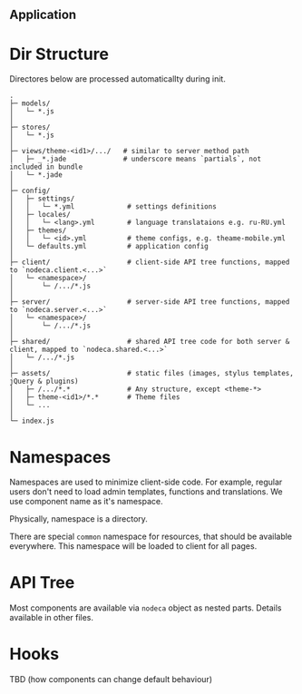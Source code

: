 Application
-----------


Dir Structure
=============

Directores below are processed automaticallty during init.

```
.
├─ models/
│   └─ *.js
│
├─ stores/
│   └─ *.js
│
├─ views/theme-<id1>/.../   # similar to server method path
│   ├─ _*.jade              # underscore means `partials`, not included in bundle
│   └─ *.jade
│
├─ config/
│   ├─ settings/
│   │   └─ *.yml             # settings definitions
│   ├─ locales/
│   │   └─ <lang>.yml        # language translataions e.g. ru-RU.yml
│   ├─ themes/
│   │   └─ <id>.yml          # theme configs, e.g. theame-mobile.yml
│   └─ defaults.yml          # application config
│
├─ client/                   # client-side API tree functions, mapped to `nodeca.client.<...>`
│   └─ <namespace>/
│       └─ /.../*.js
│
├─ server/                   # server-side API tree functions, mapped to `nodeca.server.<...>`
│   └─ <namespace>/
│       └─ /.../*.js
│
├─ shared/                   # shared API tree code for both server & client, mapped to `nodeca.shared.<...>`
│   └─ /.../*.js
│
├─ assets/                   # static files (images, stylus templates, jQuery & plugins)
│   ├─ /.../*.*              # Any structure, except <theme-*>
│   ├─ theme-<id1>/*.*       # Theme files
│   └─ ...
│
└─ index.js
```


Namespaces
==========

Namespaces are used to minimize client-side code. For example, regular users don't need
to load admin templates, functions and translations. We use component name as it's namespace.

Physically, namespace is a directory.

There are special `common` namespace for resources, that should be available everywhere.
This namespace will be loaded to client for all pages.


API Tree
========

Most components are available via `nodeca` object as nested parts.
Details available in other files.


Hooks
=====

TBD (how components can change default behaviour)


